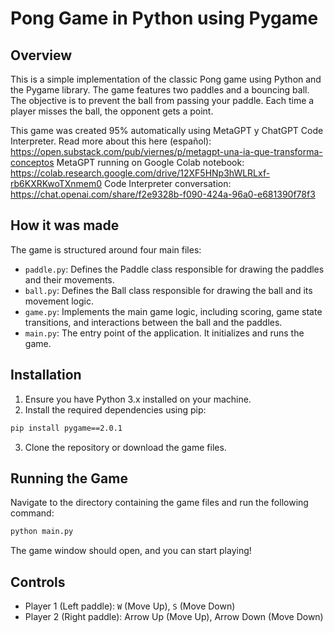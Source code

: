
# Pong Game in Python using Pygame

## Overview
This is a simple implementation of the classic Pong game using Python and the Pygame library. The game features two paddles and a bouncing ball. The objective is to prevent the ball from passing your paddle. Each time a player misses the ball, the opponent gets a point.

This game was created 95% automatically using MetaGPT y ChatGPT Code Interpreter. 
Read more about this here (español): https://open.substack.com/pub/viernes/p/metagpt-una-ia-que-transforma-conceptos
MetaGPT running on Google Colab notebook: https://colab.research.google.com/drive/12XF5HNp3hWLRLxf-rb6KXRKwoTXnmem0
Code Interpreter conversation: https://chat.openai.com/share/f2e9328b-f090-424a-96a0-e681390f78f3

## How it was made
The game is structured around four main files:
- `paddle.py`: Defines the Paddle class responsible for drawing the paddles and their movements.
- `ball.py`: Defines the Ball class responsible for drawing the ball and its movement logic.
- `game.py`: Implements the main game logic, including scoring, game state transitions, and interactions between the ball and the paddles.
- `main.py`: The entry point of the application. It initializes and runs the game.

## Installation
1. Ensure you have Python 3.x installed on your machine.
2. Install the required dependencies using pip:
```bash
pip install pygame==2.0.1
```
3. Clone the repository or download the game files.

## Running the Game
Navigate to the directory containing the game files and run the following command:
```bash
python main.py
```

The game window should open, and you can start playing!

## Controls
- Player 1 (Left paddle): `W` (Move Up), `S` (Move Down)
- Player 2 (Right paddle): Arrow Up (Move Up), Arrow Down (Move Down)
